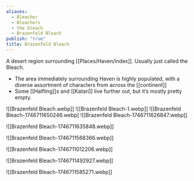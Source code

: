 ```yaml
---
aliases:
  - Bleacher
  - Bleachers
  - the bleach
  - Brazenfeld Bleach
publish: "true"
title: Brazenfeld Bleach
---
```

A desert region surrounding [[Places/Haven/index]]. Usually just called the Bleach.
- The area immediately surrounding Haven is highly populated, with a diverse assortment of characters from across the [[continent]]
- Some [[Halfling]]s  and [[Katari]] live further out, but it’s mostly pretty empty.

![[Brazenfeld Bleach.webp]]
![[Brazenfeld Bleach-1.webp]]
![[Brazenfeld Bleach-1746711650246.webp]
![[Brazenfeld Bleach-1746711626847.webp]]

![[Brazenfeld Bleach-1746711635848.webp]]

![[Brazenfeld Bleach-1746711568366.webp]]

![[Brazenfeld Bleach-1746711012206.webp]]

![[Brazenfeld Bleach-1746711492927.webp]]

![[Brazenfeld Bleach-1746711585271.webp]]

